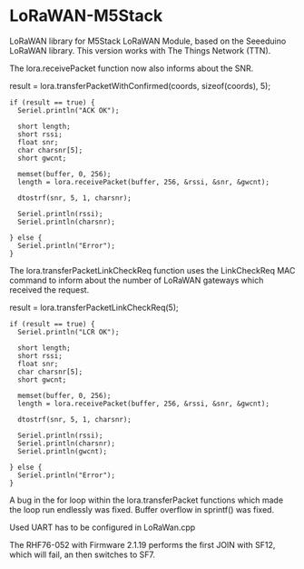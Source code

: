 # LoRaWAN-M5Stack
LoRaWAN library for M5Stack LoRaWAN Module, based on the Seeeduino LoRaWAN library. This version works with The Things Network (TTN).

The lora.receivePacket function now also informs about the SNR.

result = lora.transferPacketWithConfirmed(coords, sizeof(coords), 5);

    if (result == true) {
      Seriel.println("ACK OK");

      short length;
      short rssi;
      float snr;
      char charsnr[5];
      short gwcnt;

      memset(buffer, 0, 256);
      length = lora.receivePacket(buffer, 256, &rssi, &snr, &gwcnt);

      dtostrf(snr, 5, 1, charsnr);

      Seriel.println(rssi);
      Seriel.println(charsnr);

    } else {
      Seriel.println("Error");
    }

The lora.transferPacketLinkCheckReq function uses the LinkCheckReq MAC command to inform about the number of LoRaWAN gateways which received the request.

result = lora.transferPacketLinkCheckReq(5);

    if (result == true) {
      Seriel.println("LCR OK");

      short length;
      short rssi;
      float snr;
      char charsnr[5];
      short gwcnt;

      memset(buffer, 0, 256);
      length = lora.receivePacket(buffer, 256, &rssi, &snr, &gwcnt);

      dtostrf(snr, 5, 1, charsnr);

      Seriel.println(rssi);
      Seriel.println(charsnr);
      Seriel.println(gwcnt);

    } else {
      Seriel.println("Error");
    }

A bug in the for loop within the lora.transferPacket functions which made the loop run endlessly was fixed.
Buffer overflow in sprintf() was fixed.

Used UART has to be configured in LoRaWan.cpp

The RHF76-052 with Firmware 2.1.19 performs the first JOIN with SF12, which will fail, an then switches to SF7.

